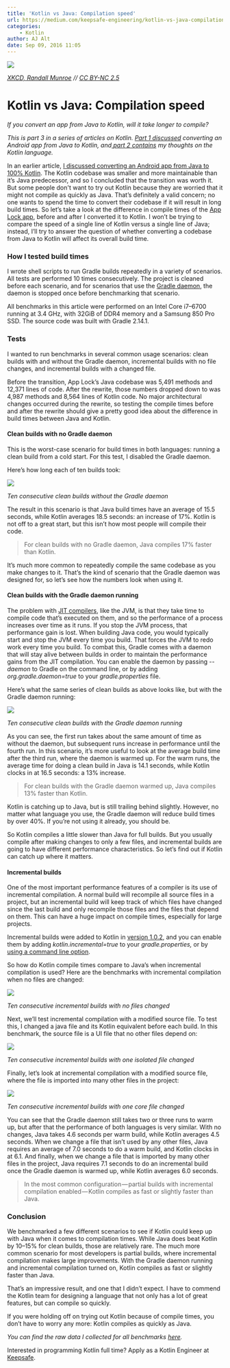 ```yaml
---
title: 'Kotlin vs Java: Compilation speed'
url: https://medium.com/keepsafe-engineering/kotlin-vs-java-compilation-speed-e6c174b39b5d#.kls4hgglt
categories:
    - Kotlin
author: AJ Alt
date: Sep 09, 2016 11:05
---
```

![](https://d262ilb51hltx0.cloudfront.net/max/800/1*J-1MC3QGbIuwq4tb-yr-iA.png)

_[XKCD, Randall Munroe](https://xkcd.com/303/) // [CC BY-NC 2.5](https://creativecommons.org/licenses/by-nc/2.5/)_

# Kotlin vs Java: Compilation speed

_If you convert an app from Java to Kotlin, will it take longer to compile?_

_This is part 3 in a series of articles on Kotlin._ [_Part 1 discussed_](https://medium.com/keepsafe-engineering/lessons-from-converting-an-app-to-100-kotlin-68984a05dcb6) _converting an Android app from Java to Kotlin, and_[ _part 2 contains_](https://medium.com/keepsafe-engineering/kotlin-the-good-the-bad-and-the-ugly-bf5f09b87e6f) _my thoughts on the Kotlin language._

In an earlier article, [I discussed converting an Android app from Java to 100% Kotlin](https://medium.com/keepsafe-engineering/lessons-from-converting-an-app-to-100-kotlin-68984a05dcb6). The Kotlin codebase was smaller and more maintainable than it’s Java predecessor, and so I concluded that the transition was worth it. But some people don't want to try out Kotlin because they are worried that it might not compile as quickly as Java. That’s definitely a valid concern; no one wants to spend the time to convert their codebase if it will result in long build times. So let’s take a look at the difference in compile times of the [App Lock app](https://play.google.com/store/apps/details?id=com.getkeepsafe.applock), before and after I converted it to Kotlin. I won’t be trying to compare the speed of a single line of Kotlin versus a single line of Java; instead, I’ll try to answer the question of whether converting a codebase from Java to Kotlin will affect its overall build time.

### How I tested build times

I wrote shell scripts to run Gradle builds repeatedly in a variety of scenarios. All tests are performed 10 times consecutively. The project is cleaned before each scenario, and for scenarios that use the [Gradle daemon](https://docs.gradle.org/current/userguide/gradle_daemon.html), the daemon is stopped once before benchmarking that scenario.

All benchmarks in this article were performed on an Intel Core i7–6700 running at 3.4 GHz, with 32GiB of DDR4 memory and a Samsung 850 Pro SSD. The source code was built with Gradle 2.14.1.

### Tests

I wanted to run benchmarks in several common usage scenarios: clean builds with and without the Gradle daemon, incremental builds with no file changes, and incremental builds with a changed file.

Before the transition, App Lock’s Java codebase was 5,491 methods and 12,371 lines of code. After the rewrite, those numbers dropped down to was 4,987 methods and 8,564 lines of Kotlin code. No major architectural changes occurred during the rewrite, so testing the compile times before and after the rewrite should give a pretty good idea about the difference in build times between Java and Kotlin.

#### Clean builds with no Gradle daemon

This is the worst-case scenario for build times in both languages: running a clean build from a cold start. For this test, I disabled the Gradle daemon.

Here’s how long each of ten builds took:

![](https://d262ilb51hltx0.cloudfront.net/max/800/1*VM3VcA0f0XdjnTWDjOqgQg.png)

_Ten consecutive clean builds without the Gradle daemon_

The result in this scenario is that Java build times have an average of 15.5 seconds, while Kotlin averages 18.5 seconds: an increase of 17%. Kotlin is not off to a great start, but this isn’t how most people will compile their code.

> For clean builds with no Gradle daemon, Java compiles 17% faster than Kotlin.

It’s much more common to repeatedly compile the same codebase as you make changes to it. That’s the kind of scenario that the Gradle daemon was designed for, so let’s see how the numbers look when using it.

#### Clean builds with the Gradle daemon running

The problem with [JIT compilers](https://en.wikipedia.org/wiki/Just-in-time_compilation), like the JVM, is that they take time to compile code that’s executed on them, and so the performance of a process increases over time as it runs. If you stop the JVM process, that performance gain is lost. When building Java code, you would typically start and stop the JVM every time you build. That forces the JVM to redo work every time you build. To combat this, Gradle comes with a daemon that will stay alive between builds in order to maintain the performance gains from the JIT compilation. You can enable the daemon by passing --_daemon_ to Gradle on the command line, or by adding _org.gradle.daemon=true_ to your _gradle.properties_ file.

Here’s what the same series of clean builds as above looks like, but with the Gradle daemon running:

![](https://d262ilb51hltx0.cloudfront.net/max/800/1*l9HeNTP1a2EFCNUsuMlFow.png)

_Ten consecutive clean builds with the Gradle daemon running_

As you can see, the first run takes about the same amount of time as without the daemon, but subsequent runs increase in performance until the fourth run. In this scenario, it’s more useful to look at the average build time after the third run, where the daemon is warmed up. For the warm runs, the average time for doing a clean build in Java is 14.1 seconds, while Kotlin clocks in at 16.5 seconds: a 13% increase.

> For clean builds with the Gradle daemon warmed up, Java compiles 13% faster than Kotlin.

Kotlin is catching up to Java, but is still trailing behind slightly. However, no matter what language you use, the Gradle daemon will reduce build times by over 40%. If you’re not using it already, you should be.

So Kotlin compiles a little slower than Java for full builds. But you usually compile after making changes to only a few files, and incremental builds are going to have different performance characteristics. So let’s find out if Kotlin can catch up where it matters.

#### Incremental builds

One of the most important performance features of a compiler is its use of incremental compilation. A normal build will recompile all source files in a project, but an incremental build will keep track of which files have changed since the last build and only recompile those files and the files that depend on them. This can have a huge impact on compile times, especially for large projects.

Incremental builds were added to Kotlin in [version 1.0.2](https://blog.jetbrains.com/kotlin/2016/05/kotlin-1-0-2-is-here/), and you can enable them by adding _kotlin.incremental=true_ to your _gradle.properties,_ or by [using a command line option](https://kotlinlang.org/docs/reference/using-gradle.html#incremental-compilation).

So how do Kotlin compile times compare to Java’s when incremental compilation is used? Here are the benchmarks with incremental compilation when no files are changed:

![](https://d262ilb51hltx0.cloudfront.net/max/800/1*at-xrjHBLoSOzpGHzobUAA.png)

_Ten consecutive incremental builds with no files changed_

Next, we’ll test incremental compilation with a modified source file. To test this, I changed a java file and its Kotlin equivalent before each build. In this benchmark, the source file is a UI file that no other files depend on:

![](https://d262ilb51hltx0.cloudfront.net/max/800/1*pFr_QiMoES45By4FrviSxA.png)

_Ten consecutive incremental builds with one isolated file changed_

Finally, let’s look at incremental compilation with a modified source file, where the file is imported into many other files in the project:

![](https://d262ilb51hltx0.cloudfront.net/max/800/1*X0JgS3Go9vsMcwCe_95gWA.png)

_Ten consecutive incremental builds with one core file changed_

You can see that the Gradle daemon still takes two or three runs to warm up, but after that the performance of both languages is very similar. With no changes, Java takes 4.6 seconds per warm build, while Kotlin averages 4.5 seconds. When we change a file that isn’t used by any other files, Java requires an average of 7.0 seconds to do a warm build, and Kotlin clocks in at 6.1\. And finally, when we change a file that is imported by many other files in the project, Java requires 7.1 seconds to do an incremental build once the Gradle daemon is warmed up, while Kotlin averages 6.0 seconds.

> In the most common configuration — partial builds with incremental compilation enabled — Kotlin compiles as fast or slightly faster than Java.

### Conclusion

We benchmarked a few different scenarios to see if Kotlin could keep up with Java when it comes to compilation times. While Java does beat Kotlin by 10–15% for clean builds, those are relatively rare. The much more common scenario for most developers is partial builds, where incremental compilation makes large improvements. With the Gradle daemon running and incremental compilation turned on, Kotlin compiles as fast or slightly faster than Java.

That’s an impressive result, and one that I didn’t expect. I have to commend the Kotlin team for designing a language that not only has a lot of great features, but can compile so quickly.

If you were holding off on trying out Kotlin because of compile times, you don’t have to worry any more: Kotlin compiles as quickly as Java.

_You can find the raw data I collected for all benchmarks_ [_here_](https://gist.github.com/ajalt/31c4a45001bea4438f313c899fa961a8)_._

Interested in programming Kotlin full time? Apply as a Kotlin Engineer at [Keepsafe](https://getkeepsafe.com/careers.html).
